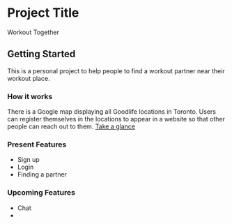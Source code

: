 # Project Title

Workout Together

## Getting Started

This is a personal project to help people to find a workout partner near their workout place.

### How it works

There is a Google map displaying all Goodlife locations in Toronto. Users can register themselves in the locations to appear in a website so that other people can reach out to them.
[Take a glance](https://imgur.com/a/Jz3yyHH)

### Present Features

* Sign up
* Login
* Finding a partner

### Upcoming Features

* Chat
* 
